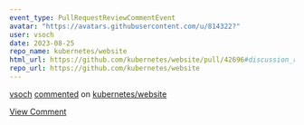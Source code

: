 ```yaml
---
event_type: PullRequestReviewCommentEvent
avatar: "https://avatars.githubusercontent.com/u/814322?"
user: vsoch
date: 2023-08-25
repo_name: kubernetes/website
html_url: https://github.com/kubernetes/website/pull/42696#discussion_r1305688268
repo_url: https://github.com/kubernetes/website
---
```


<a href='https://github.com/vsoch' target='_blank'>vsoch</a> <a href='https://github.com/kubernetes/website/pull/42696#discussion_r1305688268' target='_blank'>commented</a> on <a href='https://github.com/kubernetes/website' target='_blank'>kubernetes/website</a>

<a href='https://github.com/kubernetes/website/pull/42696#discussion_r1305688268' target='_blank'>View Comment</a>
